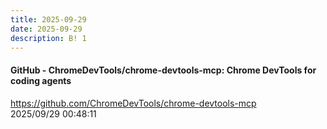 ```yaml
---
title: 2025-09-29
date: 2025-09-29
description: B! 1
---
```


#### GitHub - ChromeDevTools/chrome-devtools-mcp: Chrome DevTools for coding agents
https://github.com/ChromeDevTools/chrome-devtools-mcp<br>
2025/09/29 00:48:11<br>


